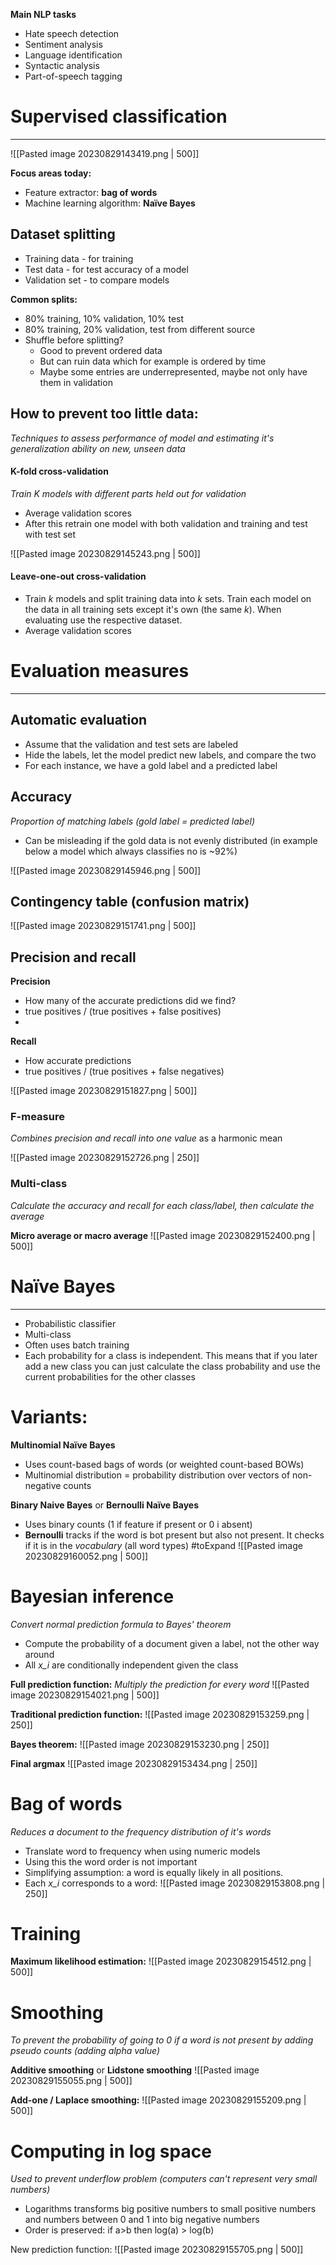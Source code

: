 
**Main NLP tasks**
*  Hate speech detection 
*  Sentiment analysis 
*  Language identification 
*  Syntactic analysis 
*  Part-of-speech tagging

# Supervised classification
---
![[Pasted image 20230829143419.png | 500]]

**Focus areas today:**
* Feature extractor: **bag of words**
* Machine learning algorithm: **Naïve Bayes**

## Dataset splitting
* Training data - for training
* Test data - for test accuracy of a model
* Validation set - to compare models

**Common splits:**
* 80% training, 10% validation, 10% test 
* 80% training, 20% validation, test from different source
* Shuffle before splitting?
	* Good to prevent ordered data
	* But can ruin data which for example is ordered by time
	* Maybe some entries are underrepresented, maybe not only have them in validation

## How to prevent too little data:
_Techniques to assess performance of model and estimating it's generalization ability on new, unseen data_

#### K-fold cross-validation
_Train K models with different parts held out for validation_

* Average validation scores
* After this retrain one model with both validation and training and test with test set

![[Pasted image 20230829145243.png | 500]]
 

#### Leave-one-out cross-validation
* Train _k_ models and split training data into _k_ sets. Train each model on the data in all training sets except it's own (the same _k_). When evaluating use the respective dataset.
* Average validation scores

# Evaluation measures
---
## Automatic evaluation
* Assume that the validation and test sets are labeled 
* Hide the labels, let the model predict new labels, and compare the two 
* For each instance, we have a gold label and a predicted label

## Accuracy
_Proportion of matching labels (gold label = predicted label)_

* Can be misleading if the gold data is not evenly distributed (in example below a model which always classifies no is ~92%)

![[Pasted image 20230829145946.png | 500]]

## Contingency table (confusion matrix)

![[Pasted image 20230829151741.png | 500]]

## Precision and recall

**Precision** 
* How many of the accurate predictions did we find?
* true positives / (true positives + false positives)
* 
**Recall**
* How accurate predictions
* true positives / (true positives + false negatives)

![[Pasted image 20230829151827.png | 500]]

### F-measure
_Combines precision and recall into one value_ as a harmonic mean

![[Pasted image 20230829152726.png | 250]]

### Multi-class
_Calculate the accuracy and recall for each class/label, then calculate the average_

**Micro average or macro average**
![[Pasted image 20230829152400.png | 500]]


# Naïve Bayes
---
* Probabilistic classifier
* Multi-class
* Often uses batch training
* Each probability for a class is independent. This means that if you later add a new class you can just calculate the class probability and use the current probabilities for the other classes
# Variants:

**Multinomial Naïve Bayes**
* Uses count-based bags of words (or weighted count-based BOWs)
* Multinomial distribution = probability distribution over vectors of non-negative counts

**Binary Naive Bayes** or **Bernoulli Naïve Bayes**
* Uses binary counts (1 if feature if present or 0 i absent)
* **Bernoulli** tracks if the word is bot present but also not present. It checks if it is in the _vocabulary_ (all word types) #toExpand
![[Pasted image 20230829160052.png | 500]]

# Bayesian inference
_Convert normal prediction formula to Bayes' theorem_

* Compute the probability of a document given a label, not the other way around
* All _x_i_ are conditionally independent given the class

**Full prediction function:**
_Multiply the prediction for every word_
![[Pasted image 20230829154021.png | 500]]

**Traditional prediction function:**
![[Pasted image 20230829153259.png | 250]]

**Bayes theorem:**
![[Pasted image 20230829153230.png | 250]]

**Final argmax**
![[Pasted image 20230829153434.png | 250]]


# Bag of words
_Reduces a document to the frequency distribution of it's words_

* Translate word to frequency when using numeric models
* Using this the word order is not important
* Simplifying assumption: a word is equally likely in all positions.
* Each _x_i_ corresponds to a word:
![[Pasted image 20230829153808.png | 250]]

# Training

**Maximum likelihood estimation:**
![[Pasted image 20230829154512.png | 500]]


# Smoothing
_To prevent the probability of going to 0 if a word is not present by adding pseudo counts (adding alpha value)_

**Additive smoothing** or **Lidstone smoothing**
![[Pasted image 20230829155055.png | 500]]

**Add-one / Laplace smoothing:**
![[Pasted image 20230829155209.png | 500]]


# Computing in log space
_Used to prevent underflow problem (computers can't represent very small numbers)_

* Logarithms transforms big positive numbers to small positive numbers and numbers between 0 and 1 into big negative numbers
* Order is preserved: if a>b then log(a) > log(b)

New prediction function:
![[Pasted image 20230829155705.png | 500]]







